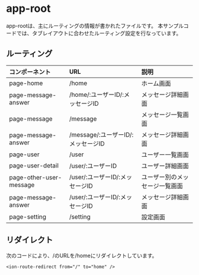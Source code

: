 # app-root

app-rootは、主にルーティングの情報が書かれたファイルです。
本サンプルコードでは、タブレイアウトに合わせたルーティング設定を行なっています。

## ルーティング

| コンポーネント | URL | 説明 |
| :--- | :--- | :--- |
| page-home | /home | ホーム画面 |
| page-message-answer | /home/:ユーザーID/:メッセージID | メッセージ詳細画面 |
| page-message | /message | メッセージ一覧画面 |
| page-message-answer | /message/:ユーザーID/:メッセージID | メッセージ詳細画面 |
| page-user | /user | ユーザー一覧画面 |
| page-user-detail | /user/:ユーザーID | ユーザー詳細画面 |
| page-other-user-message | /user/:ユーザーID/:メッセージID  | ユーザー別のメッセージ一覧画面 |
| page-message-answer | /user/:ユーザーID/:メッセージID | メッセージ詳細画面 |
| page-setting | /setting | 設定画面 |

## リダイレクト

次のコードにより、/のURLを/homeにリダイレクトしています。

```
<ion-route-redirect from="/" to="home" />
```
